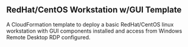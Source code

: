 ## RedHat/CentOS Workstation w/GUI Template

A CloudFormation template to deploy a basic RedHat/CentOS linux workstation with GUI components installed and access from Windows Remote Desktop RDP configured.

